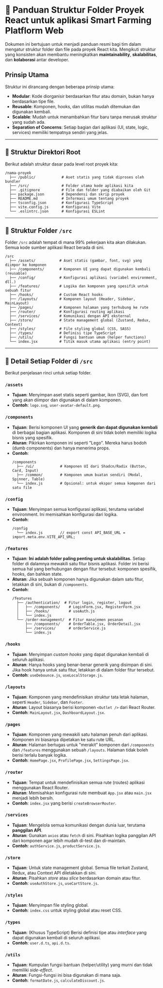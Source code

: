 # 📖 Panduan Struktur Folder Proyek React untuk aplikasi Smart Farming Platflorm Web

Dokumen ini bertujuan untuk menjadi panduan resmi bagi tim dalam mengatur struktur folder dan file pada proyek React kita. Mengikuti struktur yang konsisten akan membantu meningkatkan **maintainability**, **skalabilitas**, dan **kolaborasi** antar developer.

## Prinsip Utama

Struktur ini dirancang dengan beberapa prinsip utama:

- **Modular**: Kode diorganisir berdasarkan fitur atau domain, bukan hanya berdasarkan tipe file.
- **Reusable**: Komponen, hooks, dan utilitas mudah ditemukan dan digunakan kembali.
- **Scalable**: Mudah untuk menambahkan fitur baru tanpa merusak struktur yang sudah ada.
- **Separation of Concerns**: Setiap bagian dari aplikasi (UI, state, logic, services) memiliki tempatnya sendiri yang jelas.

---

## 📁 Struktur Direktori Root

Berikut adalah struktur dasar pada level root proyek kita:

```
/nama-proyek
  ├── /public/            # Aset statis yang tidak diproses oleh bundler
  ├── /src/               # Folder utama kode aplikasi kita
  ├── .gitignore          # File dan folder yang diabaikan oleh Git
  ├── package.json        # Dependensi dan skrip proyek
  ├── README.md           # Informasi umum tentang proyek
  ├── tsconfig.json       # Konfigurasi TypeScript
  ├── vite.config.js      # Konfigurasi Vite
  └── .eslintrc.json      # Konfigurasi ESLint
```

---

## 📂 Struktur Folder `/src`

Folder `/src` adalah tempat di mana 99% pekerjaan kita akan dilakukan. Semua kode sumber aplikasi React berada di sini.

```
/src
  ├── /assets/           # Aset statis (gambar, font, svg) yang diimpor ke komponen
  ├── /components/       # Komponen UI yang dapat digunakan kembali (reusable)
  ├── /config/           # Konfigurasi aplikasi (variabel environment, dll.)
  ├── /features/         # Logika dan komponen yang spesifik untuk sebuah fitur
  ├── /hooks/            # Custom React hooks
  ├── /layouts/          # Komponen layout (Header, Sidebar, MainLayout)
  ├── /pages/            # Komponen halaman yang terhubung ke rute
  ├── /router/           # Konfigurasi routing aplikasi
  ├── /services/         # Komunikasi dengan API eksternal
  ├── /store/            # State management global (Zustand, Redux, Context)
  ├── /styles/           # File styling global (CSS, SASS)
  ├── /types/            # Definisi tipe TypeScript
  ├── /utils/            # Fungsi bantuan umum (helper functions)
  └── index.jsx          # Titik masuk utama aplikasi (entry point)
```

---

## 🎯 Detail Setiap Folder di `/src`

Berikut penjelasan rinci untuk setiap folder.

### `/assets`

- **Tujuan**: Menyimpan aset statis seperti gambar, ikon (SVG), dan font yang akan diimpor dan digunakan di dalam komponen.
- **Contoh**: `logo.svg`, `user-avatar-default.png`.

### `/components`

- **Tujuan**: Berisi komponen UI yang **generik dan dapat digunakan kembali** di berbagai bagian aplikasi. Komponen di sini tidak boleh memiliki logika bisnis yang spesifik.
- **Aturan**: Pikirkan komponen ini seperti "Lego". Mereka harus bodoh (dumb components) dan hanya menerima props.
- **Contoh**:
  ```
  /components
    ├── /ui/            # Komponen UI dari Shadcn/Radix (Button, Card, Input)
    ├── /common/        # Komponen umum buatan sendiri (Modal, Spinner, Table)
    └── index.js        # Opsional: untuk ekspor semua komponen dari satu file
  ```

### `/config`

- **Tujuan**: Menyimpan semua konfigurasi aplikasi, terutama variabel environment. Ini memisahkan konfigurasi dari logika.
- **Contoh**:
  ```
  /config
    └── index.js        // export const API_BASE_URL = import.meta.env.VITE_API_URL;
  ```

### `/features`

- **Tujuan**: **Ini adalah folder paling penting untuk skalabilitas.** Setiap folder di dalamnya mewakili satu fitur bisnis aplikasi. Folder ini berisi semua hal yang berhubungan dengan fitur tersebut: komponen spesifik, hooks, dan bahkan state.
- **Aturan**: Jika sebuah komponen hanya digunakan dalam satu fitur, letakkan di sini, bukan di `/components`.
- **Contoh**:
  ```
  /features
    ├── /authentication/  # Fitur login, register, logout
    │   ├── /components/    # LoginForm.jsx, RegisterForm.jsx
    │   ├── /hooks/         # useAuth.js
    │   └── index.js
    └── /order-management/  # Fitur manajemen pesanan
        ├── /components/    # OrderTable.jsx, OrderDetail.jsx
        ├── /services/      # orderService.js
        └── index.js
  ```

### `/hooks`

- **Tujuan**: Menyimpan _custom hooks_ yang dapat digunakan kembali di seluruh aplikasi.
- **Aturan**: Hanya hooks yang benar-benar generik yang disimpan di sini. Jika hook hanya untuk satu fitur, letakkan di dalam folder fitur tersebut.
- **Contoh**: `useDebounce.js`, `useLocalStorage.js`.

### `/layouts`

- **Tujuan**: Komponen yang mendefinisikan struktur tata letak halaman, seperti `Header`, `Sidebar`, dan `Footer`.
- **Aturan**: Layout biasanya berisi komponen `<Outlet />` dari React Router.
- **Contoh**: `MainLayout.jsx`, `DashboardLayout.jsx`.

### `/pages`

- **Tujuan**: Komponen yang mewakili satu halaman penuh dari aplikasi. Komponen ini biasanya dipetakan ke satu rute URL.
- **Aturan**: Halaman bertugas untuk "merakit" komponen dari `/components` dan `/features` menggunakan sebuah `/layouts`. Halaman tidak boleh berisi terlalu banyak logika.
- **Contoh**: `HomePage.jsx`, `ProfilePage.jsx`, `SettingsPage.jsx`.

### `/router`

- **Tujuan**: Tempat untuk mendefinisikan semua rute (routes) aplikasi menggunakan React Router.
- **Aturan**: Memisahkan konfigurasi rute membuat `App.jsx` atau `main.jsx` menjadi lebih bersih.
- **Contoh**: `index.jsx` yang berisi `createBrowserRouter`.

### `/services`

- **Tujuan**: Mengelola semua komunikasi dengan dunia luar, terutama **panggilan API**.
- **Aturan**: Gunakan `axios` atau `fetch` di sini. Pisahkan logika panggilan API dari komponen agar lebih mudah di-test dan di-maintain.
- **Contoh**: `authService.js`, `productService.js`.

### `/store`

- **Tujuan**: Untuk state management global. Semua file terkait Zustand, Redux, atau Context API diletakkan di sini.
- **Aturan**: Pisahkan _store_ atau _slice_ berdasarkan domain atau fitur.
- **Contoh**: `useAuthStore.js`, `useCartStore.js`.

### `/styles`

- **Tujuan**: Menyimpan file styling global.
- **Contoh**: `index.css` untuk styling global atau reset CSS.

### `/types`

- **Tujuan**: (Khusus TypeScript) Berisi definisi tipe atau _interface_ yang dapat digunakan kembali di seluruh aplikasi.
- **Contoh**: `user.d.ts`, `api.d.ts`.

### `/utils`

- **Tujuan**: Kumpulan fungsi bantuan (helper/utility) yang murni dan tidak memiliki _side-effect_.
- **Aturan**: Fungsi-fungsi ini bisa digunakan di mana saja.
- **Contoh**: `formatDate.js`, `calculateDiscount.js`.

